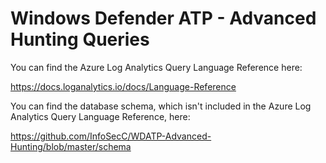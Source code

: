 # Windows Defender ATP - Advanced Hunting Queries

You can find the Azure Log Analytics Query Language Reference here:

https://docs.loganalytics.io/docs/Language-Reference

You can find the database schema, which isn't included in the Azure Log Analytics Query Language Reference, here:

https://github.com/InfoSecC/WDATP-Advanced-Hunting/blob/master/schema
